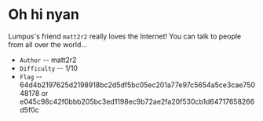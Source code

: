 # Oh hi nyan

Lumpus's friend `matt2r2` really loves the Internet! You can talk to people from all over the world...


* `Author` -- matt2r2
* `Difficulty` -- 1/10
* `Flag` -- 64d4b2197625d2198918bc2d5df5bc05ec201a77e97c5654a5ce3cae75048178
		or 
	    e045c98c42f0bbb205bc3ed1198ec9b72ae2fa20f530cb1d64717658266d5f0c
